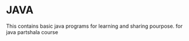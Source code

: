 # JAVA
This contains basic java programs for learning and sharing pourpose.
for java partshala course 
